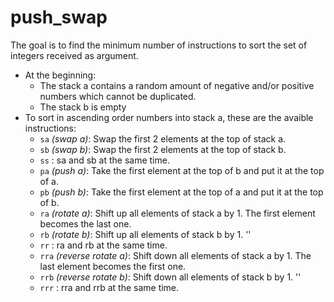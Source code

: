 # push_swap
The goal is to find the minimum number of instructions to sort the set of integers received as argument.

- At the beginning:
  - The stack a contains a random amount of negative and/or positive numbers
which cannot be duplicated.
  - The stack b is empty
- To sort in ascending order numbers into stack a, these are the avaible instructions:
  - `sa` _(swap a)_: Swap the first 2 elements at the top of stack a.
  - `sb` _(swap b)_: Swap the first 2 elements at the top of stack b. 
  - `ss` : sa and sb at the same time.
  - `pa` _(push a)_: Take the first element at the top of b and put it at the top of a. 
  - `pb` _(push b)_: Take the first element at the top of a and put it at the top of b. 
  - `ra` _(rotate a)_: Shift up all elements of stack a by 1. The first element becomes the last one.
  - `rb` _(rotate b)_: Shift up all elements of stack b by 1. ''
  - `rr` : ra and rb at the same time.
  - `rra` _(reverse rotate a)_: Shift down all elements of stack a by 1. The last element becomes the first one.
  - `rrb` _(reverse rotate b)_: Shift down all elements of stack b by 1. ''
  - `rrr` : rra and rrb at the same time.
